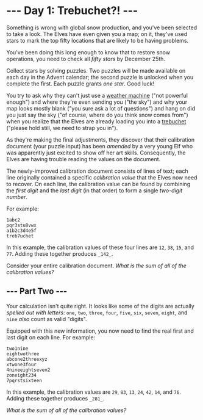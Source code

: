 # --- Day 1: Trebuchet?! ---

Something is wrong with global snow production, and you've been selected to take a look. The Elves have even given you a
map; on it, they've used stars to mark the top fifty locations that are likely to be having problems.

You've been doing this long enough to know that to restore snow operations, you need to check all _fifty stars_ by
December 25th.

Collect stars by solving puzzles. Two puzzles will be made available on each day in the Advent calendar; the second
puzzle is unlocked when you complete the first. Each puzzle grants _one star_. Good luck!

You try to ask why they can't just use a [weather machine](https://adventofcode.com/2015/day/1) ("not powerful enough")
and where they're even sending you ("the sky") and why your map looks mostly blank ("you sure ask a lot of questions")
and hang on did you just say the sky ("of course, where do you think snow comes from") when you realize that the Elves
are already loading you into a [trebuchet](https://en.wikipedia.org/wiki/Trebuchet) ("please hold still, we need to
strap you in").

As they're making the final adjustments, they discover that their calibration document (your puzzle input) has been
_amended_ by a very young Elf who was apparently just excited to show off her art skills. Consequently, the Elves are
having trouble reading the values on the document.

The newly-improved calibration document consists of lines of text; each line originally contained a specific
_calibration value_ that the Elves now need to recover. On each line, the calibration value can be found by combining
the _first digit_ and the _last digit_ (in that order) to form a single _two-digit number_.

For example:

```
1abc2
pqr3stu8vwx
a1b2c3d4e5f
treb7uchet
```

In this example, the calibration values of these four lines are `12`, `38`, `15`, and `77`. Adding these together
produces `_142_`.

Consider your entire calibration document. _What is the sum of all of the calibration values?_

## --- Part Two ---

Your calculation isn't quite right. It looks like some of the digits are actually _spelled out with
letters_: `one`, `two`, `three`, `four`, `five`, `six`, `seven`, `eight`, and `nine` _also_ count as valid "digits".

Equipped with this new information, you now need to find the real first and last digit on each line. For example:

```
two1nine
eightwothree
abcone2threexyz
xtwone3four
4nineeightseven2
zoneight234
7pqrstsixteen
```

In this example, the calibration values are `29`, `83`, `13`, `24`, `42`, `14`, and `76`. Adding these together
produces `_281_`.

_What is the sum of all of the calibration values?_

